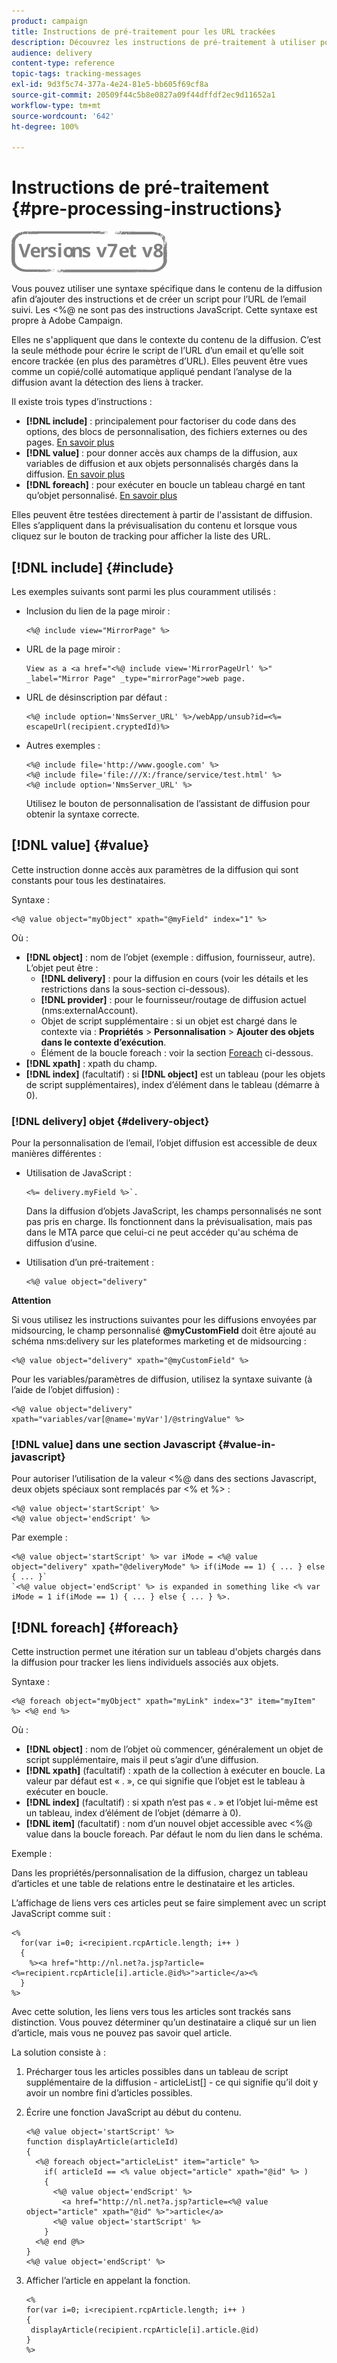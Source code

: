 ```yaml
---
product: campaign
title: Instructions de pré-traitement pour les URL trackées
description: Découvrez les instructions de pré-traitement à utiliser pour écrire le script de l’URL d’un email et qu'elle soit toujours trackée.
audience: delivery
content-type: reference
topic-tags: tracking-messages
exl-id: 9d3f5c74-377a-4e24-81e5-bb605f69cf8a
source-git-commit: 20509f44c5b8e0827a09f44dffdf2ec9d11652a1
workflow-type: tm+mt
source-wordcount: '642'
ht-degree: 100%

---
```


# Instructions de pré-traitement {#pre-processing-instructions}

![](../../assets/common.svg)

Vous pouvez utiliser une syntaxe spécifique dans le contenu de la diffusion afin d’ajouter des instructions et de créer un script pour l’URL de l’email suivi. Les &lt;%@ ne sont pas des instructions JavaScript. Cette syntaxe est propre à Adobe Campaign.

Elles ne s&#39;appliquent que dans le contexte du contenu de la diffusion. C’est la seule méthode pour écrire le script de l’URL d’un email et qu’elle soit encore trackée (en plus des paramètres d’URL). Elles peuvent être vues comme un copié/collé automatique appliqué pendant l’analyse de la diffusion avant la détection des liens à tracker.

Il existe trois types d’instructions :

* **[!DNL include]** : principalement pour factoriser du code dans des options, des blocs de personnalisation, des fichiers externes ou des pages. [En savoir plus](#include)
* **[!DNL value]** : pour donner accès aux champs de la diffusion, aux variables de diffusion et aux objets personnalisés chargés dans la diffusion. [En savoir plus](#value)
* **[!DNL foreach]** : pour exécuter en boucle un tableau chargé en tant qu’objet personnalisé. [En savoir plus](#foreach)

Elles peuvent être testées directement à partir de l&#39;assistant de diffusion. Elles s’appliquent dans la prévisualisation du contenu et lorsque vous cliquez sur le bouton de tracking pour afficher la liste des URL.

## [!DNL include] {#include}

Les exemples suivants sont parmi les plus couramment utilisés :

* Inclusion du lien de la page miroir :

   ```
   <%@ include view="MirrorPage" %>  
   ```

* URL de la page miroir :

   ```
   View as a <a href="<%@ include view='MirrorPageUrl' %>" _label="Mirror Page" _type="mirrorPage">web page.
   ```

* URL de désinscription par défaut :

   ```
   <%@ include option='NmsServer_URL' %>/webApp/unsub?id=<%= escapeUrl(recipient.cryptedId)%>
   ```

* Autres exemples :

   ```
   <%@ include file='http://www.google.com' %>
   <%@ include file='file:///X:/france/service/test.html' %>
   <%@ include option='NmsServer_URL' %>
   ```

   Utilisez le bouton de personnalisation de l’assistant de diffusion pour obtenir la syntaxe correcte.

## [!DNL value] {#value}

Cette instruction donne accès aux paramètres de la diffusion qui sont constants pour tous les destinataires.

Syntaxe :

```
<%@ value object="myObject" xpath="@myField" index="1" %>
```

Où :

* **[!DNL object]** : nom de l’objet (exemple : diffusion, fournisseur, autre).
L’objet peut être :
   * **[!DNL delivery]** : pour la diffusion en cours (voir les détails et les restrictions dans la sous-section ci-dessous).
   * **[!DNL provider]** : pour le fournisseur/routage de diffusion actuel (nms:externalAccount).
   * Objet de script supplémentaire : si un objet est chargé dans le contexte via : **Propriétés** > **Personnalisation** > **Ajouter des objets dans le contexte d’exécution**.
   * Élément de la boucle foreach : voir la section [Foreach](#foreach) ci-dessous.
* **[!DNL xpath]** : xpath du champ.
* **[!DNL index]** (facultatif) : si **[!DNL object]** est un tableau (pour les objets de script supplémentaires), index d’élément dans le tableau (démarre à 0).

### [!DNL delivery] objet {#delivery-object}

Pour la personnalisation de l’email, l’objet diffusion est accessible de deux manières différentes :

* Utilisation de JavaScript :

   ```
   <%= delivery.myField %>`.
   ```

   Dans la diffusion d’objets JavaScript, les champs personnalisés ne sont pas pris en charge. Ils fonctionnent dans la prévisualisation, mais pas dans le MTA parce que celui-ci ne peut accéder qu&#39;au schéma de diffusion d’usine.

* Utilisation d’un pré-traitement :

   ```
   <%@ value object="delivery"
   ```


**Attention**

Si vous utilisez les instructions suivantes pour les diffusions envoyées par midsourcing, le champ personnalisé **@myCustomField** doit être ajouté au schéma nms:delivery sur les plateformes marketing et de midsourcing :

```
<%@ value object="delivery" xpath="@myCustomField" %>
```

Pour les variables/paramètres de diffusion, utilisez la syntaxe suivante (à l’aide de l’objet diffusion) :

```
<%@ value object="delivery" xpath="variables/var[@name='myVar']/@stringValue" %>
```

### [!DNL value] dans une section Javascript {#value-in-javascript}

Pour autoriser l’utilisation de la valeur &lt;%@ dans des sections Javascript, deux objets spéciaux sont remplacés par &lt;% et %> :

```
<%@ value object='startScript' %>
<%@ value object='endScript' %>
```

Par exemple :

```
<%@ value object='startScript' %> var iMode = <%@ value object="delivery" xpath="@deliveryMode" %> if(iMode == 1) { ... } else { ... }`
`<%@ value object='endScript' %> is expanded in something like <% var iMode = 1 if(iMode == 1) { ... } else { ... } %>.
```

## [!DNL foreach] {#foreach}

Cette instruction permet une itération sur un tableau d&#39;objets chargés dans la diffusion pour tracker les liens individuels associés aux objets.

Syntaxe :

```
<%@ foreach object="myObject" xpath="myLink" index="3" item="myItem" %> <%@ end %>
```

Où :

* **[!DNL object]** : nom de l’objet où commencer, généralement un objet de script supplémentaire, mais il peut s’agir d’une diffusion.
* **[!DNL xpath]** (facultatif) : xpath de la collection à exécuter en boucle. La valeur par défaut est « . », ce qui signifie que l’objet est le tableau à exécuter en boucle.
* **[!DNL index]** (facultatif) : si xpath n’est pas « . » et l’objet lui-même est un tableau, index d’élément de l’objet (démarre à 0).
* **[!DNL item]** (facultatif) : nom d’un nouvel objet accessible avec &lt;%@ value dans la boucle foreach. Par défaut le nom du lien dans le schéma.

Exemple :

Dans les propriétés/personnalisation de la diffusion, chargez un tableau d’articles et une table de relations entre le destinataire et les articles.

L’affichage de liens vers ces articles peut se faire simplement avec un script JavaScript comme suit :

```
<%
  for(var i=0; i<recipient.rcpArticle.length; i++ )
  {
    %><a href="http://nl.net?a.jsp?article=<%=recipient.rcpArticle[i].article.@id%>">article</a><%
  }
%>
```

Avec cette solution, les liens vers tous les articles sont trackés sans distinction. Vous pouvez déterminer qu’un destinataire a cliqué sur un lien d’article, mais vous ne pouvez pas savoir quel article.

La solution consiste à :

1. Précharger tous les articles possibles dans un tableau de script supplémentaire de la diffusion - articleList[] - ce qui signifie qu’il doit y avoir un nombre fini d’articles possibles.
1. Écrire une fonction JavaScript au début du contenu.

   ```
   <%@ value object='startScript' %>
   function displayArticle(articleId)
   {
     <%@ foreach object="articleList" item="article" %>
       if( articleId == <% value object="article" xpath="@id" %> ) 
       {
         <%@ value object='endScript' %>
           <a href="http://nl.net?a.jsp?article=<%@ value object="article" xpath="@id" %>">article</a>
         <%@ value object='startScript' %>
       } 
     <%@ end @%>
   }
   <%@ value object='endScript' %>
   ```

1. Afficher l’article en appelant la fonction.

   ```
   <%
   for(var i=0; i<recipient.rcpArticle.length; i++ )
   {
    displayArticle(recipient.rcpArticle[i].article.@id)
   }
   %>
   ```
